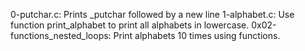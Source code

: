 0-putchar.c: Prints _putchar followed by a new line
1-alphabet.c: Use function print_alphabet to print all alphabets in lowercase.
0x02-functions_nested_loops: Print alphabets 10 times using functions. 
